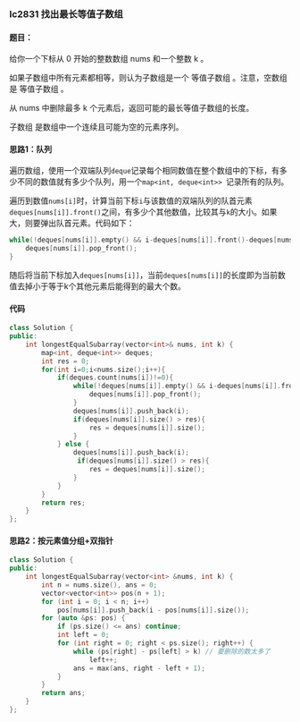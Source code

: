 ### lc2831 找出最长等值子数组

#### 题目：

给你一个下标从 0 开始的整数数组 nums 和一个整数 k 。

如果子数组中所有元素都相等，则认为子数组是一个 等值子数组 。注意，空数组是 等值子数组 。

从 nums 中删除最多 k 个元素后，返回可能的最长等值子数组的长度。

子数组 是数组中一个连续且可能为空的元素序列。

#### 思路1：队列

遍历数组，使用一个双端队列```deque```记录每个相同数值在整个数组中的下标，有多少不同的数值就有多少个队列，用一个```map<int, deque<int>> ```记录所有的队列。

遍历到数值```nums[i]```时，计算当前下标```i```与该数值的双端队列的队首元素```deques[nums[i]].front()```之间，有多少个其他数值，比较其与```k```的大小。如果大，则要弹出队首元素。代码如下：

```c++
while(!deques[nums[i]].empty() && i-deques[nums[i]].front()-deques[nums[i]].size() > k){
    deques[nums[i]].pop_front();
}
```

随后将当前下标加入```deques[nums[i]]```，当前```deques[nums[i]]```的长度即为当前数值去掉小于等于k个其他元素后能得到的最大个数。

#### 代码
```c++
class Solution {
public:
    int longestEqualSubarray(vector<int>& nums, int k) {
        map<int, deque<int>> deques;
        int res = 0;
        for(int i=0;i<nums.size();i++){
            if(deques.count(nums[i])!=0){
                while(!deques[nums[i]].empty() && i-deques[nums[i]].front()-deques[nums[i]].size() > k){
                    deques[nums[i]].pop_front();
                }
                deques[nums[i]].push_back(i);
                if(deques[nums[i]].size() > res){
                    res = deques[nums[i]].size();
                }
            } else {
                deques[nums[i]].push_back(i);
                 if(deques[nums[i]].size() > res){
                    res = deques[nums[i]].size();
                }
            }
        }
        return res;
    }
};
```

#### 思路2：按元素值分组+双指针

```c++
class Solution {
public:
    int longestEqualSubarray(vector<int> &nums, int k) {
        int n = nums.size(), ans = 0;
        vector<vector<int>> pos(n + 1);
        for (int i = 0; i < n; i++)
            pos[nums[i]].push_back(i - pos[nums[i]].size());
        for (auto &ps: pos) {
            if (ps.size() <= ans) continue;
            int left = 0;
            for (int right = 0; right < ps.size(); right++) {
                while (ps[right] - ps[left] > k) // 要删除的数太多了
                    left++;
                ans = max(ans, right - left + 1);
            }
        }
        return ans;
    }
};
```